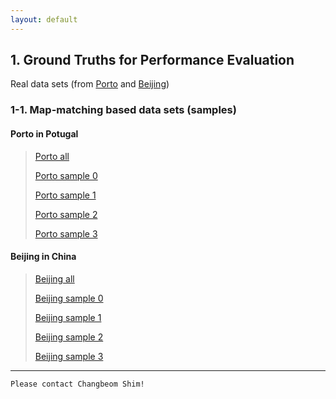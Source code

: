```yaml
---
layout: default
---
```


## 1. Ground Truths for Performance Evaluation

Real data sets (from <a href='https://www.kaggle.com/c/pkdd-15-predict-taxi-service-trajectory-i/overview'>Porto</a> and <a href='https://www.microsoft.com/en-us/research/publication/geolife-gps-trajectory-dataset-user-guide/'>Beijing</a>)

### 1-1. Map-matching based data sets (samples)
#### Porto in Potugal

> [Porto all](./output/p_trend_all.html)
> 
> [Porto sample 0](./output/p_truth_0.html)
> 
> [Porto sample 1](./output/p_truth_1.html)
> 
> [Porto sample 2](./output/p_truth_2.html)
> 
> [Porto sample 3](./output/p_truth_3.html)
>

#### Beijing in China

> [Beijing all](./output/b_trend_all.html)
>
> [Beijing sample 0](./output/b_truth_0.html)
> 
> [Beijing sample 1](./output/b_truth_1.html)
> 
> [Beijing sample 2](./output/b_truth_2.html)
> 
> [Beijing sample 3](./output/b_truth_3.html)
>

---
```
Please contact Changbeom Shim!
```
